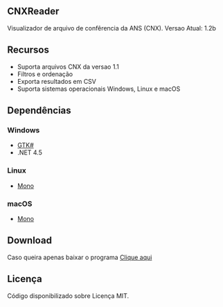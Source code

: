 ## CNXReader

Visualizador de arquivo de confêrencia da ANS (CNX). Versao Atual: 1.2b

## Recursos
- Suporta arquivos CNX da versao 1.1
- Filtros e ordenação
- Exporta resultados em CSV
- Suporta sistemas operacionais Windows, Linux e macOS

## Dependências
### Windows
- [GTK#](http://www.mono-project.com/download/#download-win)
- .NET 4.5

### Linux
- [Mono](http://www.mono-project.com/download/#download-lin)

### macOS
- [Mono](http://www.mono-project.com/download/#download-mac)

## Download

Caso queira apenas baixar o programa [Clique aqui](https://shonumi.jp/files/CNXReader.zip)

## Licença

Código disponibilizado sobre Licença MIT.
